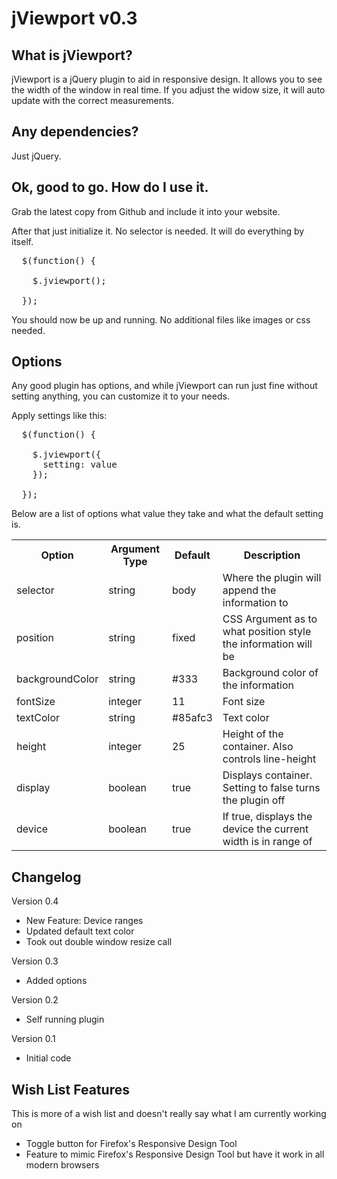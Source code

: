 # jViewport v0.3

## What is jViewport?

jViewport is a jQuery plugin to aid in responsive design. It allows you to see the width of the window in real time. If you adjust the widow size, it will auto update with the correct measurements.

## Any dependencies?

Just jQuery.

## Ok, good to go. How do I use it.

Grab the latest copy from Github and include it into your website.

After that just initialize it. No selector is needed. It will do everything by itself.

<pre>
  $(function() {

    $.jviewport();

  });
</pre>

You should now be up and running. No additional files like images or css needed.

## Options

Any good plugin has options, and while jViewport can run just fine without setting anything, you can customize it to your needs.

Apply settings like this:

<pre>
  $(function() {

    $.jviewport({
      setting: value
    });

  });
</pre>

Below are a list of options what value they take and what the default setting is.

<table>
  <tr>
    <th>Option</th><th>Argument Type</th><th>Default</th><th>Description</th>
  </tr>
  <tr>
    <td>selector</td><td>string</td><td>body</td><td>Where the plugin will append the information to</td>
  </tr>
  <tr>
    <td>position</td><td>string</td><td>fixed</td><td>CSS Argument as to what position style the information will be</td>
  </tr>
  <tr>
    <td>backgroundColor</td><td>string</td><td>#333</td><td>Background color of the information</td>
  </tr>
  <tr>
    <td>fontSize</td><td>integer</td><td>11</td><td>Font size</td>
  </tr>
  <tr>
    <td>textColor</td><td>string</td><td>#85afc3</td><td>Text color</td>
  </tr>
  <tr>
    <td>height</td><td>integer</td><td>25</td><td>Height of the container. Also controls line-height</td>
  </tr>
  <tr>
    <td>display</td><td>boolean</td><td>true</td><td>Displays container. Setting to false turns the plugin off</td>
  </tr>
	<tr>
    <td>device</td><td>boolean</td><td>true</td><td>If true, displays the device the current width is in range of</td>
  </tr>
</table>

## Changelog

Version 0.4
* New Feature: Device ranges
* Updated default text color
* Took out double window resize call

Version 0.3
* Added options

Version 0.2
* Self running plugin

Version 0.1
* Initial code

## Wish List Features

This is more of a wish list and doesn't really say what I am currently working on
* Toggle button for Firefox's Responsive Design Tool
* Feature to mimic Firefox's Responsive Design Tool but have it work in all modern browsers